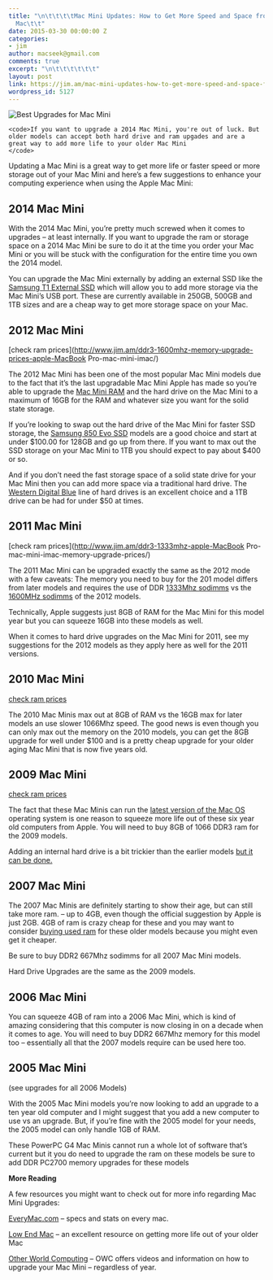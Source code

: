 ```yaml
---
title: "\n\t\t\t\tMac Mini Updates: How to Get More Speed and Space from Apple’s Tiny
  Mac\t\t"
date: 2015-03-30 00:00:00 Z
categories:
- jim
author: macseek@gmail.com
comments: true
excerpt: "\n\t\t\t\t\t\t"
layout: post
link: https://jim.am/mac-mini-updates-how-to-get-more-speed-and-space-from-apples-tiny-mac/
wordpress_id: 5127
---
```


![Best Upgrades for Mac Mini](http://www.jim.am/wp-content/uploads/2015/03/Screenshot-2015-03-26-at-4.17.21-PM-300x246.png)









    
    <code>If you want to upgrade a 2014 Mac Mini, you're out of luck. But older models can accept both hard drive and ram upgades and are a great way to add more life to your older Mac Mini
    </code>










Updating a Mac Mini is a great way to get more life or faster speed or more storage out of your Mac Mini and here’s a few suggestions to enhance your computing experience when using the Apple Mac Mini:




## 2014 Mac Mini




With the 2014 Mac Mini, you’re pretty much screwed when it comes to upgrades – at least internally. If you want to upgrade the ram or storage space on a 2014 Mac Mini be sure to do it at the time you order your Mac Mini or you will be stuck with the configuration for the entire time you own the 2014 model.




You can upgrade the Mac Mini externally by adding an external SSD like the [Samsung T1 External SSD](http://www.amazon.com/gp/product/B00RWXV8FE/ref=as_li_tl?ie=UTF8&camp=1789&creative=390957&creativeASIN=B00RWXV8FE&linkCode=as2&tag=ramseeker-20&linkId=3ADL2BHFTNRF5A6A) which will allow you to add more storage via the Mac Mini’s USB port. These are currently available in 250GB, 500GB and 1TB sizes and are a cheap way to get more storage space on your Mac.







## 2012 Mac Mini




[check ram prices](http://www.jim.am/ddr3-1600mhz-memory-upgrade-prices-apple-MacBook Pro-mac-mini-imac/)




The 2012 Mac Mini has been one of the most popular Mac Mini models due to the fact that it’s the last upgradable Mac Mini Apple has made so you’re able to upgrade the [Mac Mini RAM](http://www.jim.am/2014/10/mac-mini-memory-upgrade-prices/) and the hard drive on the Mac Mini to a maximum of 16GB for the RAM and whatever size you want for the solid state storage.




If you’re looking to swap out the hard drive of the Mac Mini for faster SSD storage, the [Samsung 850 Evo SSD](http://www.amazon.com/gp/product/B00OAJ412U/ref=as_li_tl?ie=UTF8&camp=1789&creative=390957&creativeASIN=B00OAJ412U&linkCode=as2&tag=ramseeker-20&linkId=7TMIOSOINWMBU2VZ%5C) models are a good choice and start at under $100.00 for 128GB and go up from there. If you want to max out the SSD storage on your Mac Mini to 1TB you should expect to pay about $400 or so.




And if you don’t need the fast storage space of a solid state drive for your Mac Mini then you can add more space via a traditional hard drive. The [Western Digital Blue](http://www.amazon.com/gp/product/B0088PUEPK/ref=as_li_tl?ie=UTF8&camp=1789&creative=390957&creativeASIN=B0088PUEPK&linkCode=as2&tag=ramseeker-20&linkId=GYOEDEVP7PO26IPK) line of hard drives is an excellent choice and a 1TB drive can be had for under $50 at times.




## 2011 Mac Mini




[check ram prices](http://www.jim.am/ddr3-1333mhz-apple-MacBook Pro-mac-mini-imac-memory-upgrade-prices/)




The 2011 Mac Mini can be upgraded exactly the same as the 2012 mode with a few caveats: The memory you need to buy for the 201 model differs from later models and requires the use of DDR [1333Mhz sodimms](http://www.amazon.com/gp/product/B006ON5KZC/ref=as_li_tl?ie=UTF8&camp=1789&creative=390957&creativeASIN=B006ON5KZC&linkCode=as2&tag=ramseeker-20&linkId=K4UG3SBT6XE5KPRQ) vs the [1600MHz sodimms](http://www.amazon.com/gp/product/B008LTBJFW/ref=as_li_tl?ie=UTF8&camp=1789&creative=390957&creativeASIN=B008LTBJFW&linkCode=as2&tag=ramseeker-20&linkId=QGYKVBEISZULRSEN) of the 2012 models.




Technically, Apple suggests just 8GB of RAM for the Mac Mini for this model year but you can squeeze 16GB into these models as well.




When it comes to hard drive upgrades on the Mac Mini for 2011, see my suggestions for the 2012 models as they apply here as well for the 2011 versions.




## 2010 Mac Mini




[check ram prices](http://www.jim.am/2014/10/mac-mini-memory-upgrade-prices/#ddr3-1066-memory-upgrade-prices)




The 2010 Mac Minis max out at 8GB of RAM vs the 16GB max for later models an use slower 1066Mhz speed. The good news is even though you can only max out the memory on the 2010 models, you can get the 8GB upgrade for well under $100 and is a pretty cheap upgrade for your older aging Mac Mini that is now five years old.




## 2009 Mac Mini




[check ram prices](http://www.jim.am/2014/10/mac-mini-memory-upgrade-prices/#ddr3-1066-memory-upgrade-prices)




The fact that these Mac Minis can run the [latest version of the Mac OS](https://www.apple.com/osx/) operating system is one reason to squeeze more life out of these six year old computers from Apple. You will need to buy 8GB of 1066 DDR3 ram for the 2009 models.




Adding an internal hard drive is a bit trickier than the earlier models [but it can be done.](http://eshop.macsales.com/installvideos/mac_mini_2009/)




## 2007 Mac Mini




The 2007 Mac Minis are definitely starting to show their age, but can still take more ram. – up to 4GB, even though the official suggestion by Apple is just 2GB. 4GB of ram is crazy cheap for these and you may want to consider [buying used ram](http://www.ebay.com) for these older models because you might even get it cheaper.




Be sure to buy DDR2 667Mhz sodimms for all 2007 Mac Mini models.




Hard Drive Upgrades are the same as the 2009 models.




## 2006 Mac Mini




You can squeeze 4GB of ram into a 2006 Mac Mini, which is kind of amazing considering that this computer is now closing in on a decade when it comes to age. You will need to buy DDR2 667Mhz memory for this model too – essentially all that the 2007 models require can be used here too.




## 2005 Mac Mini




(see upgrades for all 2006 Models)




With the 2005 Mac Mini models you’re now looking to add an upgrade to a ten year old computer and I might suggest that you add a new computer to use vs an upgrade. But, if you’re fine with the 2005 model for your needs, the 2005 model can only handle 1GB of RAM.




These PowerPC G4 Mac Minis cannot run a whole lot of software that’s current but it you do need to upgrade the ram on these models be sure to add DDR PC2700 memory upgrades for these models




**More Reading**




A few resources you might want to check out for more info regarding Mac Mini Upgrades:




[EveryMac.com](http://www.everymac.com) – specs and stats on every mac.




[Low End Mac](http://www.lowendmac.com) – an excellent resource on getting more life out of your older Mac




[Other World Computing](http://www.macsales.com) – OWC offers videos and information on how to upgrade your Mac Mini – regardless of year.


		

